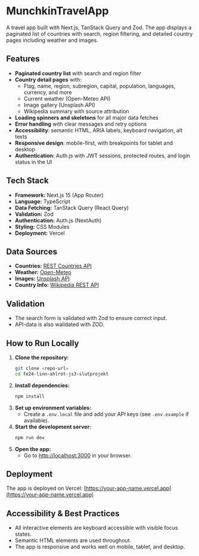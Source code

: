 # MunchkinTravelApp

A travel app built with Next.js, TanStack Query and Zod. The app displays a paginated list of countries with search, region filtering, and detailed country pages including weather and images.

## Features

- **Paginated country list** with search and region filter 
- **Country detail pages** with:
  - Flag, name, region, subregion, capital, population, languages, currency, and more
  - Current weather (Open-Meteo API)
  - Image gallery (Unsplash API)
  - Wikipedia summary with source attribution
- **Loading spinners and skeletons** for all major data fetches
- **Error handling** with clear messages and retry options
- **Accessibility**: semantic HTML, ARIA labels, keyboard navigation, alt texts
- **Responsive design**: mobile-first, with breakpoints for tablet and desktop
- **Authentication**: Auth.js with JWT sessions, protected routes, and login status in the UI

## Tech Stack

- **Framework:** Next.js 15 (App Router)
- **Language:** TypeScript
- **Data Fetching:** TanStack Query (React Query)
- **Validation:** Zod
- **Authentication:** Auth.js (NextAuth)
- **Styling:** CSS Modules
- **Deployment:** Vercel

## Data Sources

- **Countries:** [REST Countries API](https://restcountries.com/v3.1/)
- **Weather:** [Open-Meteo](https://open-meteo.com/)
- **Images:** [Unsplash API](https://unsplash.com/developers)
- **Country Info:** [Wikipedia REST API](https://en.wikipedia.org/api/rest_v1/)

## Validation

- The search form is validated with Zod to ensure correct input.
- API-data is also walidated with ZOD.

## How to Run Locally

1. **Clone the repository:**
   ```bash
   git clone <repo-url>
   cd fe24-linn-ahlrot-js3-slutprojekt
   ```
2. **Install dependencies:**
   ```bash
   npm install
   ```
3. **Set up environment variables:**
   - Create a `.env.local` file and add your API keys (see `.env.example` if available).
4. **Start the development server:**
   ```bash
   npm run dev
   ```
5. **Open the app:**
   - Go to [http://localhost:3000](http://localhost:3000) in your browser.

## Deployment

The app is deployed on Vercel:
[https://your-app-name.vercel.app](https://your-app-name.vercel.app)

## Accessibility & Best Practices

- All interactive elements are keyboard accessible with visible focus states.
- Semantic HTML elements are used throughout.
- The app is responsive and works well on mobile, tablet, and desktop.
